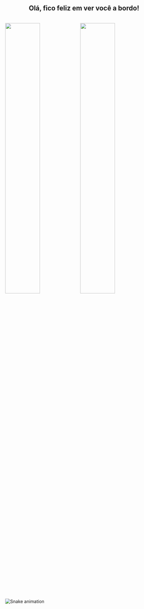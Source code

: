 
<h2 align="center">
Olá, fico feliz em ver você a bordo!
</h2>
<br>
<img align="left"  width="47%"  src="https://github-readme-stats.vercel.app/api?username=retoso&show_icons=true& " />
<img align="left"  width="47%"  src="https://github-readme-stats.vercel.app/api/top-langs/?username=retoso&layout=compact)]" />
<br>
<br>
<div>
  
  ![Snake animation](https://github.com/retoso/retoso/blob/output/github-contribution-grid-snake.svg)
 
</div>
